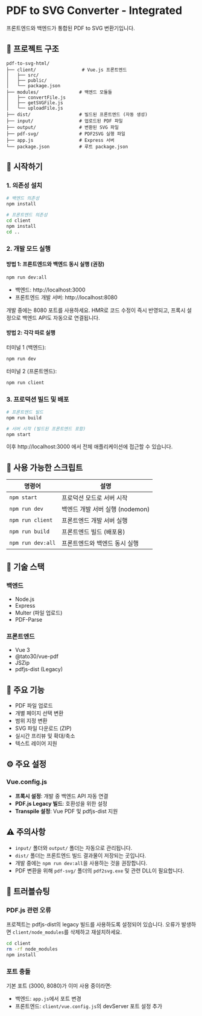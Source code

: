 # PDF to SVG Converter - Integrated

프론트엔드와 백엔드가 통합된 PDF to SVG 변환기입니다.

## 📁 프로젝트 구조

```
pdf-to-svg-html/
├── client/                 # Vue.js 프론트엔드
│   ├── src/
│   ├── public/
│   └── package.json
├── modules/               # 백엔드 모듈들
│   ├── convertFile.js
│   ├── getSVGFile.js
│   └── uploadFile.js
├── dist/                  # 빌드된 프론트엔드 (자동 생성)
├── input/                 # 업로드된 PDF 파일
├── output/                # 변환된 SVG 파일
├── pdf-svg/               # PDF2SVG 실행 파일
├── app.js                 # Express 서버
└── package.json           # 루트 package.json
```

## 🚀 시작하기

### 1. 의존성 설치

```bash
# 백엔드 의존성
npm install

# 프론트엔드 의존성
cd client
npm install
cd ..
```

### 2. 개발 모드 실행

#### 방법 1: 프론트엔드와 백엔드 동시 실행 (권장)

```bash
npm run dev:all
```

- 백엔드: http://localhost:3000
- 프론트엔드 개발 서버: http://localhost:8080

개발 중에는 8080 포트를 사용하세요. HMR로 코드 수정이 즉시 반영되고, 프록시 설정으로 백엔드 API도 자동으로 연결됩니다.

#### 방법 2: 각각 따로 실행

터미널 1 (백엔드):

```bash
npm run dev
```

터미널 2 (프론트엔드):

```bash
npm run client
```

### 3. 프로덕션 빌드 및 배포

```bash
# 프론트엔드 빌드
npm run build

# 서버 시작 (빌드된 프론트엔드 포함)
npm start
```

이후 http://localhost:3000 에서 전체 애플리케이션에 접근할 수 있습니다.

## 📝 사용 가능한 스크립트

| 명령어            | 설명                            |
| ----------------- | ------------------------------- |
| `npm start`       | 프로덕션 모드로 서버 시작       |
| `npm run dev`     | 백엔드 개발 서버 실행 (nodemon) |
| `npm run client`  | 프론트엔드 개발 서버 실행       |
| `npm run build`   | 프론트엔드 빌드 (배포용)        |
| `npm run dev:all` | 프론트엔드와 백엔드 동시 실행   |

## 🔧 기술 스택

### 백엔드

- Node.js
- Express
- Multer (파일 업로드)
- PDF-Parse

### 프론트엔드

- Vue 3
- @tato30/vue-pdf
- JSZip
- pdfjs-dist (Legacy)

## 📌 주요 기능

- PDF 파일 업로드
- 개별 페이지 선택 변환
- 범위 지정 변환
- SVG 파일 다운로드 (ZIP)
- 실시간 프리뷰 및 확대/축소
- 텍스트 레이어 지원

## ⚙️ 주요 설정

### Vue.config.js

- **프록시 설정**: 개발 중 백엔드 API 자동 연결
- **PDF.js Legacy 빌드**: 호환성을 위한 설정
- **Transpile 설정**: Vue PDF 및 pdfjs-dist 지원

## ⚠️ 주의사항

- `input/` 폴더와 `output/` 폴더는 자동으로 관리됩니다.
- `dist/` 폴더는 프론트엔드 빌드 결과물이 저장되는 곳입니다.
- 개발 중에는 `npm run dev:all`을 사용하는 것을 권장합니다.
- PDF 변환을 위해 `pdf-svg/` 폴더의 `pdf2svg.exe` 및 관련 DLL이 필요합니다.

## 🐛 트러블슈팅

### PDF.js 관련 오류

프로젝트는 pdfjs-dist의 legacy 빌드를 사용하도록 설정되어 있습니다. 오류가 발생하면 `client/node_modules`를 삭제하고 재설치하세요.

```bash
cd client
rm -rf node_modules
npm install
```

### 포트 충돌

기본 포트 (3000, 8080)가 이미 사용 중이라면:

- 백엔드: `app.js`에서 포트 변경
- 프론트엔드: `client/vue.config.js`의 devServer 포트 설정 추가
